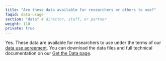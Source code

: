 ```yaml
---
title: "Are these data available for researchers or others to use?"
faqid: data-usage
section: "data" # director, staff, or partner
weight: 110
private: true
---
```

Yes. These data are available for researchers to use under the terms of our <a href="/get-the-data">data use agreement</a>. You can download the data files and full technical documentation on our <a href="/get-the-data">Get the Data page</a>.


